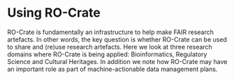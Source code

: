 # Using RO-Crate

RO-Crate is fundamentally an infrastructure to help make FAIR research artefacts. In other words, the key question is whether RO-Crate can be used to share and (re)use research artefacts. Here we look at three research domains where RO-Crate is being applied: Bioinformatics, Regulatory Science and Cultural Heritages. In addition we note how RO-Crate may have an important role as part of machine-actionable data management plans.


